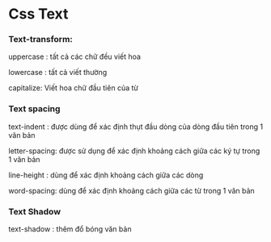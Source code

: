 ﻿# Css Text

### **Text-transform:**

uppercase : tất cả các chữ đều viết hoa

lowercase : tất cả viết thường

capitalize: Viết hoa chữ đầu tiên của từ

### Text spacing 

text-indent : được dùng để xác định thụt đầu dòng của dòng đầu tiên trong 1 văn bản 

letter-spacing: được sử dụng để xác định khoảng cách giữa các ký tự trong 1 văn bản 

line-height : dùng để xác định khoảng cách giữa các dòng

word-spacing: dùng để xác định khoảng cách giữa các từ trong 1 văn bản 

### Text Shadow

text-shadow : thêm đổ bóng văn bản 


